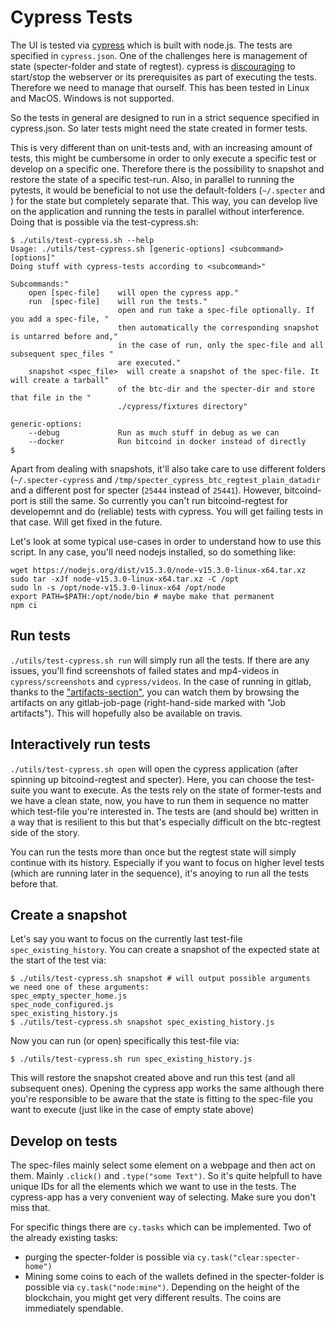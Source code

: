 # Cypress Tests

The UI is tested via [cypress](https://www.cypress.io/) which is built with node.js. The tests are specified in `cypress.json`. One of the challenges here is management of state (specter-folder and state of regtest). cypress is [discouraging](https://docs.cypress.io/guides/references/best-practices.html#Web-Servers) to start/stop the webserver or its prerequisites as part of executing the tests. Therefore we need to manage that ourself. This has been tested in Linux and MacOS. Windows is not supported.

 So the tests in general are designed to run in a strict sequence specified in cypress.json. So later tests might need the state created in former tests.

This is very different than on unit-tests and, with an increasing amount of tests, this might be cumbersome in order to only execute a specific test or develop on a specific one.
Therefore there is the possibility to snapshot and restore the state of a specific test-run. Also, in parallel to running the pytests, it would be beneficial to not use the default-folders (`~/.specter` and ) for the state but completely separate that. This way, you can develop live on the application and running the tests in parallel without interference. Doing that is possible via the test-cypress.sh:
```
$ ./utils/test-cypress.sh --help
Usage: ./utils/test-cypress.sh [generic-options] <subcommand> [options]"
Doing stuff with cypress-tests according to <subcommand>"

Subcommands:"
    open [spec-file]    will open the cypress app."
    run  [spec-file]    will run the tests."
                        open and run take a spec-file optionally. If you add a spec-file, "
                        then automatically the corresponding snapshot is untarred before and," 
                        in the case of run, only the spec-file and all subsequent spec_files "
                        are executed."
    snapshot <spec_file>  will create a snapshot of the spec-file. It will create a tarball"
                        of the btc-dir and the specter-dir and store that file in the "
                        ./cypress/fixtures directory"

generic-options:
    --debug             Run as much stuff in debug as we can
    --docker            Run bitcoind in docker instead of directly
$
```
Apart from dealing with snapshots, it'll also take care to use different folders (`~/.specter-cypress` and `/tmp/specter_cypress_btc_regtest_plain_datadir` and a different post for specter (`25444` instead of `25441`). However, bitcoind-port is still the same. So currently you can't run bitcoind-regtest for developemnt and do (reliable) tests with cypress. You will get failing tests in that case. Will get fixed in the future.

Let's look at some typical use-cases in order to understand how to use this script. In any case, you'll need nodejs installed, so do something like:
```
wget https://nodejs.org/dist/v15.3.0/node-v15.3.0-linux-x64.tar.xz
sudo tar -xJf node-v15.3.0-linux-x64.tar.xz -C /opt
sudo ln -s /opt/node-v15.3.0-linux-x64 /opt/node
export PATH=$PATH:/opt/node/bin # maybe make that permanent
npm ci
```

## Run tests
`./utils/test-cypress.sh run` will simply run all the tests. If there are any issues, you'll find screenshots of failed states and mp4-videos in `cypress/screenshots` and `cypress/videos`. In the case of running in gitlab, thanks to the ["artifacts-section"](https://github.com/k9ert/specter-desktop/blob/cypress/.gitlab-ci.yml#L53-L58), you can watch them by browsing the artifacts on any gitlab-job-page (right-hand-side marked with "Job artifacts"). This will hopefully also be available on travis.

## Interactively run tests
`./utils/test-cypress.sh open` will open the cypress application (after spinning up bitcoind-regtest and specter). Here, you can choose the test-suite you want to execute. As the tests rely on the state of former-tests and we have a clean state, now, you have to run them in sequence no matter which test-file you're interested in. The tests are (and should be) written in a way that is resilient to this but that's especially difficult on the btc-regtest side of the story.

You can run the tests more than once but the regtest state will simply continue with its history. Especially if you want to focus on higher level tests (which are running later in the sequence), it's anoying to run all the tests before that.

## Create a snapshot
Let's say you want to focus on the currently last test-file `spec_existing_history`. You can create a snapshot of the expected state at the start of the test via:
```
$ ./utils/test-cypress.sh snapshot # will output possible arguments
we need one of these arguments:
spec_empty_specter_home.js
spec_node_configured.js
spec_existing_history.js
$ ./utils/test-cypress.sh snapshot spec_existing_history.js
```

Now you can run (or open) specifically this test-file via:
```
$ ./utils/test-cypress.sh run spec_existing_history.js
```
This will restore the snapshot created above and run this test (and all subsequent ones). Opening the cypress app works the same although there you're responsible to be aware that the state is fitting to the spec-file you want to execute (just like in the case of empty state above)

## Develop on tests
The spec-files mainly select some element on a webpage and then act on them. Mainly `.click()` and `.type("some Text")`. So it's quite helpfull to have unique IDs for all the elements which we want to use in the tests. The cypress-app has a very convenient way of selecting. Make sure you don't miss that.

For specific things there are `cy.tasks` which can be implemented. Two of the already existing tasks:
* purging the specter-folder is possible via `cy.task("clear:specter-home")`
* Mining some coins to each of the wallets defined in the specter-folder is possible via `cy.task("node:mine")`. Depending on the height of the blockchain, you might get very different results. The coins are immediately spendable.
